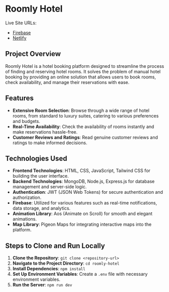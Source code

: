 # Roomly Hotel

Live Site URLs:
- [Firebase](https://roomly-assignment11.web.app/)
- [Netlify](https://roomly.netlify.app/)

## Project Overview

Roomly Hotel is a hotel booking platform designed to streamline the process of finding and reserving hotel rooms. It solves the problem of manual hotel booking by providing an online solution that allows users to book rooms, check availability, and manage their reservations with ease.

## Features

- **Extensive Room Selection**: Browse through a wide range of hotel rooms, from standard to luxury suites, catering to various preferences and budgets.
- **Real-Time Availability**: Check the availability of rooms instantly and make reservations hassle-free.
- **Customer Reviews and Ratings**: Read genuine customer reviews and ratings to make informed decisions.

## Technologies Used

- **Frontend Technologies**: HTML, CSS, JavaScript, Tailwind CSS for building the user interface.
- **Backend Technologies**: MongoDB, Node.js, Express.js for database management and server-side logic.
- **Authentication**: JWT (JSON Web Tokens) for secure authentication and authorization.
- **Firebase**: Utilized for various features such as real-time notifications, data storage, and analytics.
- **Animation Library**: Aos (Animate on Scroll) for smooth and elegant animations.
- **Map Library**: Pigeon Maps for integrating interactive maps into the platform.

## Steps to Clone and Run Locally

1. **Clone the Repository**: `git clone <repository-url>`
2. **Navigate to the Project Directory**: `cd roomly-hotel`
3. **Install Dependencies**: `npm install`
4. **Set Up Environment Variables**: Create a `.env` file with necessary environment variables.
5. **Run the Server**: `npm run dev`







